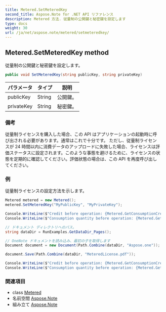 ```yaml
---
title: Metered.SetMeteredKey
second_title: Aspose.Note for .NET API リファレンス
description: Metered 方法. 従量制の公開鍵と秘密鍵を設定します
type: docs
weight: 30
url: /ja/net/aspose.note/metered/setmeteredkey/
---
```

## Metered.SetMeteredKey method

従量制の公開鍵と秘密鍵を設定します。

```csharp
public void SetMeteredKey(string publicKey, string privateKey)
```

| パラメータ | タイプ | 説明 |
| --- | --- | --- |
| publicKey | String | 公開鍵。 |
| privateKey | String | 秘密鍵。 |

### 備考

従量制ライセンスを購入した場合、この API はアプリケーションの起動時に呼び出される必要があります。通常はこれで十分です。 ただし、従量制ライセンスが 24 時間以内に消費データのアップロードに失敗した場合、ライセンスは評価ステータスに設定されます。このような事態を避けるために、ライセンスの状態を定期的に確認してください。評価状態の場合は、この API を再度呼び出してください。

### 例

従量制ライセンスの設定方法を示します。

```csharp
Metered metered = new Metered();
metered.SetMeteredKey("MyPublicKey", "MyPrivateKey");

Console.WriteLine($"Credit before operation: {Metered.GetConsumptionCredit():F2}");
Console.WriteLine($"Consumption quantity before operation: {Metered.GetConsumptionQuantity():F2}");

// ドキュメント ディレクトリへのパス。
string dataDir = RunExamples.GetDataDir_Pages();

// OneNote ドキュメントを読み込み、最初の子を取得します           
Document document = new Document(Path.Combine(dataDir, "Aspose.one"));

document.Save(Path.Combine(dataDir, "MeteredLicense.pdf"));

Console.WriteLine($"Credit before operation: {Metered.GetConsumptionCredit():F2}");
Console.WriteLine($"Consumption quantity before operation: {Metered.GetConsumptionQuantity():F2}");
```

### 関連項目

* class [Metered](../)
* 名前空間 [Aspose.Note](../../metered/)
* 組み立て [Aspose.Note](../../../)


